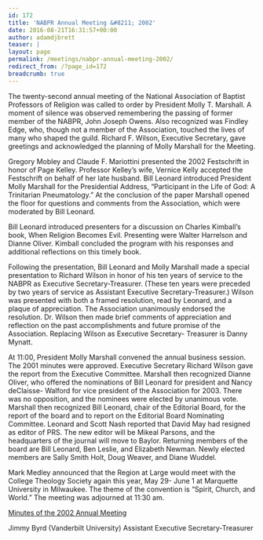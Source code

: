 ```yaml
---
id: 172
title: 'NABPR Annual Meeting &#8211; 2002'
date: 2016-08-21T16:31:57+00:00
author: adamdjbrett
teaser: |
layout: page
permalink: /meetings/nabpr-annual-meeting-2002/
redirect_from: /?page_id=172
breadcrumb: true
---
```

The twenty-second annual meeting of the National Association of Baptist Professors of Religion was called to order by President Molly T. Marshall. A moment of silence was observed remembering the passing of former member of the NABPR, John Joseph Owens. Also recognized was Findley Edge, who, though not a member of the Association, touched the lives of many who shaped the guild. Richard F. Wilson, Executive Secretary, gave greetings and acknowledged the planning of Molly Marshall for the Meeting.

Gregory Mobley and Claude F. Mariottini presented the 2002 Festschrift in honor of Page Kelley. Professor Kelley’s wife, Vernice Kelly accepted the Festschrift on behalf of her late husband. Bill Leonard introduced President Molly Marshall for the Presidential Address, “Participant in the Life of God: A Trinitarian Pneumatology.” At the conclusion of the paper Marshall opened the floor for questions and comments from the Association, which were moderated by Bill Leonard.

Bill Leonard introduced presenters for a discussion on Charles Kimball’s book, When Religion Becomes Evil. Presenting were Walter Harrelson and Dianne Oliver. Kimball concluded the program with his responses and additional reflections on this timely book.

Following the presentation, Bill Leonard and Molly Marshall made a special presentation to Richard Wilson in honor of his ten years of service to the NABPR as Executive Secretary-Treasurer. (These ten years were preceded by two years of service as Assistant Executive Secretary-Treasurer.) Wilson was presented with both a framed resolution, read by Leonard, and a plaque of appreciation. The Association unanimously endorsed the resolution. Dr. Wilson then made brief comments of appreciation and reflection on the past accomplishments and future promise of the Association. Replacing Wilson as Executive Secretary- Treasurer is Danny Mynatt.

At 11:00, President Molly Marshall convened the annual business session. The 2001 minutes were approved. Executive Secretary Richard Wilson gave the report from the Executive Committee. Marshall then recognized Dianne Oliver, who offered the nominations of Bill Leonard for president and Nancy deClaisse- Walford for vice president of the Association for 2003. There was no opposition, and the nominees were elected by unanimous vote. Marshall then recognized Bill Leonard, chair of the Editorial Board, for the report of the board and to report on the Editorial Board Nominating Committee. Leonard and Scott Nash reported that David May had resigned as editor of PRS. The new editor will be Mikeal Parsons, and the headquarters of the journal will move to Baylor. Returning members of the board are Bill Leonard, Ben Leslie, and Elizabeth Newman. Newly elected members are Sally Smith Holt, Doug Weaver, and Diane Wuddel.

Mark Medley announced that the Region at Large would meet with the College Theology Society again this year, May 29- June 1 at Marquette University in Milwaukee. The theme of the convention is “Spirit, Church, and World.” The meeting was adjourned at 11:30 am.

[Minutes of the 2002 Annual Meeting](/wp-content/uploads/2016/08/Minutes-of-the-2002-Annual-Meeting.pdf)

Jimmy Byrd (Vanderbilt University) Assistant Executive Secretary-Treasurer
